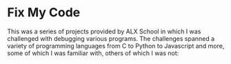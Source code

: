 # Fix My Code

This was a series of projects provided by ALX School in which I was
challenged with debugging various programs. The challenges spanned a variety of
programming languages from C to Python to Javascript and more, some of which I
was familiar with, others of which I was not:
